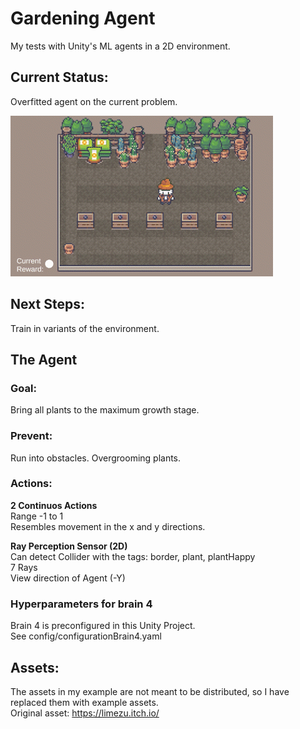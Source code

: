 # Gardening Agent
 My tests with Unity's ML agents in a 2D environment.

## Current Status:
Overfitted agent on the current problem.  
  
![Alt Text](media/MovementGardener1.gif)

## Next Steps:
Train in variants of the environment.

## The Agent
### Goal: 
Bring all plants to the maximum growth stage.

### Prevent:
Run into obstacles. Overgrooming plants.

### Actions:
**2 Continuos Actions**  
Range -1 to 1  
Resembles movement in the x and y directions.  

**Ray Perception Sensor (2D)**  
Can detect Collider with the tags: border, plant, plantHappy  
7 Rays  
View direction of Agent (-Y)  

### Hyperparameters for brain 4
Brain 4 is preconfigured in this Unity Project.  
See config/configurationBrain4.yaml

## Assets:
The assets in my example are not meant to be distributed, so I have replaced them with example assets.  
Original asset: https://limezu.itch.io/
